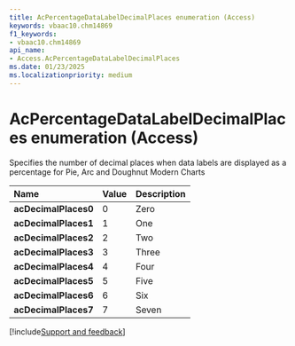 ```yaml
---
title: AcPercentageDataLabelDecimalPlaces enumeration (Access)
keywords: vbaac10.chm14869
f1_keywords:
- vbaac10.chm14869
api_name:
- Access.AcPercentageDataLabelDecimalPlaces
ms.date: 01/23/2025
ms.localizationpriority: medium
---
```



# AcPercentageDataLabelDecimalPlaces enumeration (Access)

Specifies the number of decimal places when data labels are displayed as a percentage for Pie, Arc and Doughnut Modern Charts

|Name|Value|Description|
|:-----|:-----|:-----|
|**acDecimalPlaces0**|0|Zero|
|**acDecimalPlaces1**|1|One|
|**acDecimalPlaces2**|2|Two|
|**acDecimalPlaces3**|3|Three|
|**acDecimalPlaces4**|4|Four|
|**acDecimalPlaces5**|5|Five|
|**acDecimalPlaces6**|6|Six|
|**acDecimalPlaces7**|7|Seven|

[!include[Support and feedback](~/includes/feedback-boilerplate.md)]
